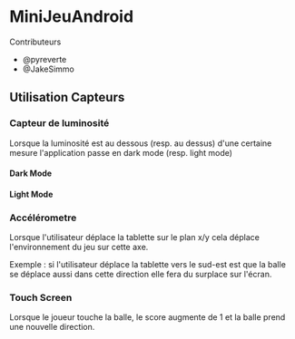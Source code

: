 # MiniJeuAndroid

Contributeurs
- @pyreverte
- @JakeSimmo

## Utilisation Capteurs

### Capteur de luminosité

Lorsque la luminosité est au dessous (resp. au dessus) d'une certaine mesure l'application passe en dark mode (resp. light mode)

#### Dark Mode

#### Light Mode

### Accélérometre

Lorsque l'utilisateur déplace la tablette sur le plan x/y cela déplace l'environnement du jeu sur cette axe.

Exemple : si l'utilisateur déplace la tablette vers le sud-est est que la balle se déplace aussi dans cette direction elle fera du surplace sur l'écran.

### Touch Screen

Lorsque le joueur touche la balle, le score augmente de 1 et la balle prend une nouvelle direction.